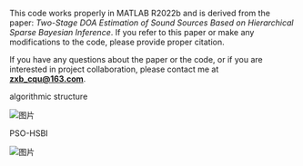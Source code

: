 
This code works properly in MATLAB R2022b and is derived from the paper: *Two-Stage DOA Estimation of Sound Sources Based on Hierarchical Sparse Bayesian Inference*. If you refer to this paper or make any modifications to the code, please provide proper citation.

If you have any questions about the paper or the code, or if you are interested in project collaboration, please contact me at **zxb_cqu@163.com**.


 algorithmic structure
 
![图片](https://github.com/user-attachments/assets/bf7259db-57e2-478c-b49e-29544afb478f)

PSO-HSBI

![图片](https://github.com/user-attachments/assets/f83f181c-50cc-4475-8e40-52343ddeab0d)
